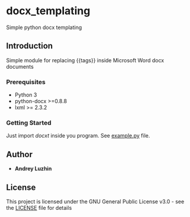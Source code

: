 # docx_templating

Simple python docx templating

## Introduction

Simple module for replacing {{tags}} inside Microsoft Word docx documents

### Prerequisites

* Python 3
* python-docx >=0.8.8
* lxml >= 2.3.2

### Getting Started

Just import *docxt* inside you program. See [example.py](example.py) file.

## Author

* **Andrey Luzhin**

## License

This project is licensed under the GNU General Public License v3.0 - see the [LICENSE](LICENSE) file for details
